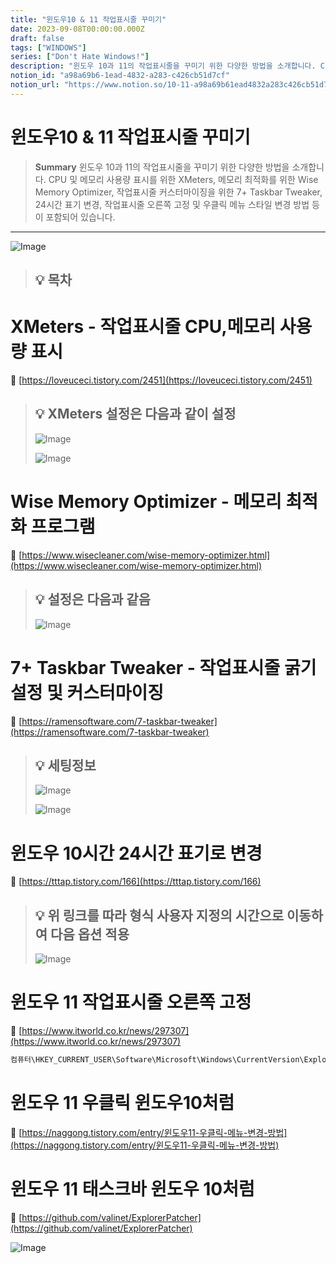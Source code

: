 ```yaml
---
title: "윈도우10 & 11 작업표시줄 꾸미기"
date: 2023-09-08T00:00:00.000Z
draft: false
tags: ["WINDOWS"]
series: ["Don't Hate Windows!"]
description: "윈도우 10과 11의 작업표시줄을 꾸미기 위한 다양한 방법을 소개합니다. CPU 및 메모리 사용량 표시를 위한 XMeters, 메모리 최적화를 위한 Wise Memory Optimizer, 작업표시줄 커스터마이징을 위한 7+ Taskbar Tweaker, 24시간 표기 변경, 작업표시줄 오른쪽 고정 및 우클릭 메뉴 스타일 변경 방법 등이 포함되어 있습니다."
notion_id: "a98a69b6-1ead-4832-a283-c426cb51d7cf"
notion_url: "https://www.notion.so/10-11-a98a69b61ead4832a283c426cb51d7cf"
---
```


# 윈도우10 & 11 작업표시줄 꾸미기

> **Summary**
> 윈도우 10과 11의 작업표시줄을 꾸미기 위한 다양한 방법을 소개합니다. CPU 및 메모리 사용량 표시를 위한 XMeters, 메모리 최적화를 위한 Wise Memory Optimizer, 작업표시줄 커스터마이징을 위한 7+ Taskbar Tweaker, 24시간 표기 변경, 작업표시줄 오른쪽 고정 및 우클릭 메뉴 스타일 변경 방법 등이 포함되어 있습니다.

---

![Image](image_466d3f9ff0fa.png)

> 💡 **목차**
> ---
>
>

# XMeters - 작업표시줄 CPU,메모리 사용량 표시

🔗 [https://loveuceci.tistory.com/2451](https://loveuceci.tistory.com/2451)

> 💡 **XMeters 설정은 다음과 같이 설정**
> ---
>
> ![Image](image_d004ebc109fa.png)
>
> ![Image](image_6d90bc89fdf3.png)
>
>

# Wise Memory Optimizer - 메모리 최적화 프로그램

🔗 [https://www.wisecleaner.com/wise-memory-optimizer.html](https://www.wisecleaner.com/wise-memory-optimizer.html)

> 💡 **설정은 다음과 같음**
> ---
>
> ![Image](image_cb7ec414520a.png)
>
>


# **7+ Taskbar Tweaker - 작업표시줄 굵기 설정 및 커스터마이징**

🔗 [https://ramensoftware.com/7-taskbar-tweaker](https://ramensoftware.com/7-taskbar-tweaker)

> 💡 **세팅정보**
> ---
>
> ![Image](image_1e5f1c156c5a.png)
>
> ![Image](image_d6642fd00f74.png)
>
>

# 윈도우 10시간 24시간 표기로 변경

🔗 [https://tttap.tistory.com/166](https://tttap.tistory.com/166)

> 💡 **위 링크를 따라 형식 사용자 지정의 시간으로 이동하여 다음 옵션 적용**
> ---
>
> ![Image](image_df3252418bee.png)
>
>



# 윈도우 11 작업표시줄 오른쪽 고정

🔗 [https://www.itworld.co.kr/news/297307](https://www.itworld.co.kr/news/297307)

```javascript
컴퓨터\HKEY_CURRENT_USER\Software\Microsoft\Windows\CurrentVersion\Explorer\StuckRects3
```


# 윈도우 11 우클릭 윈도우10처럼

🔗 [https://naggong.tistory.com/entry/윈도우11-우클릭-메뉴-변경-방법](https://naggong.tistory.com/entry/윈도우11-우클릭-메뉴-변경-방법)


# 윈도우 11 태스크바 윈도우 10처럼

🔗 [https://github.com/valinet/ExplorerPatcher](https://github.com/valinet/ExplorerPatcher)

![Image](image_b2b4789072dc.png)

